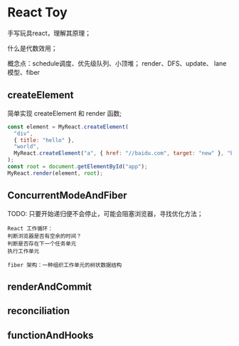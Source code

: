 # React Toy

手写玩具react，理解其原理；

什么是代数效用；

概念点：schedule调度、优先级队列、小顶堆；
render、DFS、update、
lane模型、fiber

## createElement

简单实现 createElement 和 render 函数;

```js
const element = MyReact.createElement(
  "div",
  { title: "hello" },
  "world",
  MyReact.createElement("a", { href: "//baidu.com", target: "new" }, "baidu")
);
const root = document.getElementById("app");
MyReact.render(element, root);
```

## ConcurrentModeAndFiber

TODO: 只要开始递归便不会停止，可能会阻塞浏览器，寻找优化方法；

```TextPlain
React 工作循环：
判断浏览器是否有空余的时间？
判断是否存在下一个任务单元
执行工作单元
```

```TextPlain
fiber 架构：一种组织工作单元的树状数据结构
```

## renderAndCommit

## reconciliation

## functionAndHooks
